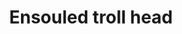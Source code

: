 ---
layout: item
title: Ensouled troll head
item-id: 13483
datatable: true
id: 13483
name: "Ensouled troll head"
members: true
lowalch: 153
highalch: 230
examine: "The creature's soul is still in here."
monsters:
  - id: 643
    name: "Arrg"
    members: true
    combat_level: 113
    wiki_url: "https://oldschool.runescape.wiki/w/Arrg#Normal"
    drops:
      - quantity: "1"
        rarity: 0.022222222222222223
    image: "https://oldschool.runescape.wiki/images/6/65/Arrg.png?2e0cb"
  - id: 648
    name: "Ice Troll"
    members: true
    combat_level: 124
    wiki_url: "https://oldschool.runescape.wiki/w/Ice_troll#Level_124"
    drops:
      - quantity: "1"
        rarity: 0.05
    image: "https://oldschool.runescape.wiki/images/d/da/Ice_troll.png?73c10"
  - id: 649
    name: "Ice Troll"
    members: true
    combat_level: 123
    wiki_url: "https://oldschool.runescape.wiki/w/Ice_troll#Level_123"
    drops:
      - quantity: "1"
        rarity: 0.05
    image: "https://oldschool.runescape.wiki/images/d/da/Ice_troll.png?73c10"
  - id: 650
    name: "Ice Troll"
    members: true
    combat_level: 120
    wiki_url: "https://oldschool.runescape.wiki/w/Ice_troll#Level_120"
    drops:
      - quantity: "1"
        rarity: 0.05
    image: "https://oldschool.runescape.wiki/images/d/da/Ice_troll.png?73c10"
  - id: 651
    name: "Ice Troll"
    members: true
    combat_level: 121
    wiki_url: "https://oldschool.runescape.wiki/w/Ice_troll#Level_121"
    drops:
      - quantity: "1"
        rarity: 0.05
    image: "https://oldschool.runescape.wiki/images/d/da/Ice_troll.png?73c10"
  - id: 699
    name: "Ice troll"
    members: true
    combat_level: 124
    wiki_url: "https://oldschool.runescape.wiki/w/Ice_troll#Level_124"
    drops:
      - quantity: "1"
        rarity: 0.05
    image: "https://oldschool.runescape.wiki/images/d/da/Ice_troll.png?73c10"
  - id: 700
    name: "Ice troll"
    members: true
    combat_level: 123
    wiki_url: "https://oldschool.runescape.wiki/w/Ice_troll#Level_123"
    drops:
      - quantity: "1"
        rarity: 0.05
    image: "https://oldschool.runescape.wiki/images/d/da/Ice_troll.png?73c10"
  - id: 701
    name: "Ice troll"
    members: true
    combat_level: 120
    wiki_url: "https://oldschool.runescape.wiki/w/Ice_troll#Level_120"
    drops:
      - quantity: "1"
        rarity: 0.05
    image: "https://oldschool.runescape.wiki/images/d/da/Ice_troll.png?73c10"
  - id: 702
    name: "Ice troll"
    members: true
    combat_level: 121
    wiki_url: "https://oldschool.runescape.wiki/w/Ice_troll#Level_121"
    drops:
      - quantity: "1"
        rarity: 0.05
    image: "https://oldschool.runescape.wiki/images/d/da/Ice_troll.png?73c10"
  - id: 925
    name: "Rock"
    members: true
    combat_level: 111
    wiki_url: "https://oldschool.runescape.wiki/w/Rock_(Troll)"
    drops:
      - quantity: "1"
        rarity: 0.03571428571428571
    image: "https://oldschool.runescape.wiki/images/0/0b/Rock.png?b2468"
  - id: 926
    name: "Stick"
    members: true
    combat_level: 104
    wiki_url: "https://oldschool.runescape.wiki/w/Stick"
    drops:
      - quantity: "1"
        rarity: 0.03571428571428571
    image: "https://oldschool.runescape.wiki/images/a/aa/Stick.png?49b4a"
  - id: 927
    name: "Pee Hat"
    members: true
    combat_level: 91
    wiki_url: "https://oldschool.runescape.wiki/w/Pee_Hat"
    drops:
      - quantity: "1"
        rarity: 0.03571428571428571
    image: "https://oldschool.runescape.wiki/images/c/c2/Pee_Hat.png?b2468"
  - id: 928
    name: "Kraka"
    members: true
    combat_level: 91
    wiki_url: "https://oldschool.runescape.wiki/w/Kraka"
    drops:
      - quantity: "1"
        rarity: 0.03571428571428571
    image: "https://oldschool.runescape.wiki/images/5/57/Kraka.png?ca051"
  - id: 931
    name: "Thrower Troll"
    members: true
    combat_level: 67
    wiki_url: "https://oldschool.runescape.wiki/w/Thrower_Troll"
    drops:
      - quantity: "1"
        rarity: 0.022222222222222223
    image: "https://oldschool.runescape.wiki/images/9/98/Thrower_Troll.png?49b4a"
  - id: 936
    name: "Mountain troll"
    members: true
    combat_level: 69
    wiki_url: "https://oldschool.runescape.wiki/w/Mountain_troll#Level_69"
    drops:
      - quantity: "1"
        rarity: 0.022222222222222223
    image: "https://oldschool.runescape.wiki/images/2/26/Mountain_troll.png?15542"
  - id: 1874
    name: "Ice troll runt"
    members: true
    combat_level: 74
    wiki_url: "https://oldschool.runescape.wiki/w/Ice_troll_runt"
    drops:
      - quantity: "1"
        rarity: 0.05
    image: "https://oldschool.runescape.wiki/images/0/0a/Ice_troll_runt.png?3f791"
  - id: 1875
    name: "Ice troll male"
    members: true
    combat_level: 82
    wiki_url: "https://oldschool.runescape.wiki/w/Ice_troll_male"
    drops:
      - quantity: "1"
        rarity: 0.05
    image: "https://oldschool.runescape.wiki/images/0/0a/Ice_troll_runt.png?3f791"
  - id: 1876
    name: "Ice troll female"
    members: true
    combat_level: 82
    wiki_url: "https://oldschool.runescape.wiki/w/Ice_troll_female"
    drops:
      - quantity: "1"
        rarity: 0.05
    image: "https://oldschool.runescape.wiki/images/2/2a/Ice_troll_female.png?e9c3f"
  - id: 1877
    name: "Ice troll grunt"
    members: true
    combat_level: 100
    wiki_url: "https://oldschool.runescape.wiki/w/Ice_troll_grunt"
    drops:
      - quantity: "1"
        rarity: 0.05
    image: "https://oldschool.runescape.wiki/images/a/a3/Ice_troll_grunt.png?c5115"
  - id: 4120
    name: "Troll general"
    members: true
    combat_level: 113
    wiki_url: "https://oldschool.runescape.wiki/w/Troll_general#Sword"
    drops:
      - quantity: "1"
        rarity: 0.03571428571428571
    image: "https://oldschool.runescape.wiki/images/b/bb/Troll_general_%28sword%29.png?3b5ff"
  - id: 4123
    name: "Troll spectator"
    members: true
    combat_level: 71
    wiki_url: "https://oldschool.runescape.wiki/w/Troll_spectator"
    drops:
      - quantity: "1"
        rarity: 0.022222222222222223
    image: "https://oldschool.runescape.wiki/images/2/26/Mountain_troll.png?15542"
  - id: 4131
    name: "Twig"
    members: true
    combat_level: 71
    wiki_url: "https://oldschool.runescape.wiki/w/Twig#Awake"
    drops:
      - quantity: "1"
        rarity: 0.022222222222222223
    image: "https://oldschool.runescape.wiki/images/b/b2/Twig.png?2e88b"
  - id: 4132
    name: "Berry"
    members: true
    combat_level: 71
    wiki_url: "https://oldschool.runescape.wiki/w/Berry#Awake"
    drops:
      - quantity: "1"
        rarity: 0.022222222222222223
    image: "https://oldschool.runescape.wiki/images/e/ed/Berry.png?14ddc"
  - id: 4143
    name: "Mountain troll"
    members: true
    combat_level: 71
    wiki_url: "https://oldschool.runescape.wiki/w/Mountain_troll#Level_71"
    drops:
      - quantity: "1"
        rarity: 0.022222222222222223
    image: "https://oldschool.runescape.wiki/images/2/26/Mountain_troll.png?15542"
  - id: 5826
    name: "Ice troll grunt"
    members: true
    combat_level: 102
    wiki_url: "https://oldschool.runescape.wiki/w/Ice_troll_grunt"
    drops:
      - quantity: "1"
        rarity: 0.05
    image: "https://oldschool.runescape.wiki/images/a/a3/Ice_troll_grunt.png?c5115"
  - id: 6331
    name: "Arrg (hard)"
    members: true
    combat_level: 210
    wiki_url: "https://oldschool.runescape.wiki/w/Arrg#Hard"
    drops:
      - quantity: "1"
        rarity: 0.022222222222222223
    image: "https://oldschool.runescape.wiki/images/6/65/Arrg.png?2e0cb"
---